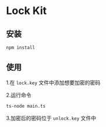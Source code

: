 # Lock Kit

## 安装

```bash
npm install
```

## 使用

1.在 `lock.key` 文件中添加想要加密的密码

2.运行命令

```bash
ts-node main.ts
```

3.加密后的密码位于 `unlock.key` 文件中
